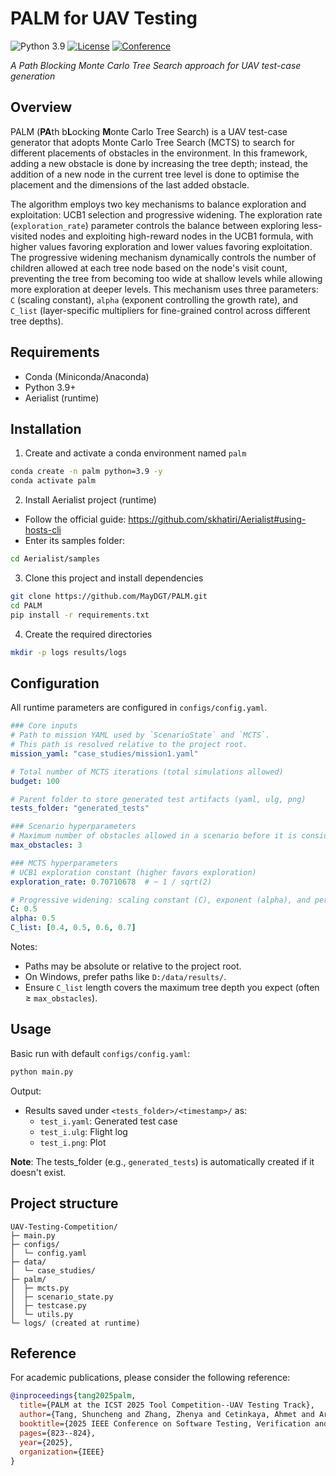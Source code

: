# PALM for UAV Testing

![Python 3.9](https://img.shields.io/badge/python-3.9+-blue?logo=python)
[![License](https://img.shields.io/badge/license-GPL--3.0-green)](https://choosealicense.com/licenses/gpl-3.0/)
[![Conference](https://img.shields.io/badge/conference-ICST%202025-red)](https://conf.researchr.org/home/icst-2025)

*A Path Blocking Monte Carlo Tree Search approach for UAV test-case generation*

## Overview
PALM (**PA**th b**L**ocking **M**onte Carlo Tree Search) is a UAV test-case generator that adopts Monte Carlo Tree Search (MCTS) to search for different placements of obstacles in the environment. 
In this framework, adding a new obstacle is done by increasing the tree depth; instead, the addition of a new node in the current tree level is done to optimise the placement and the dimensions of the last added obstacle. 

The algorithm employs two key mechanisms to balance exploration and exploitation: UCB1 selection and progressive widening. 
The exploration rate (`exploration_rate`) parameter controls the balance between exploring less-visited nodes and exploiting high-reward nodes in the UCB1 formula, with higher values favoring exploration and lower values favoring exploitation. 
The progressive widening mechanism dynamically controls the number of children allowed at each tree node based on the node's visit count, preventing the tree from becoming too wide at shallow levels while allowing more exploration at deeper levels. 
This mechanism uses three parameters: `C` (scaling constant), `alpha` (exponent controlling the growth rate), and `C_list` (layer-specific multipliers for fine-grained control across different tree depths).

## Requirements
- Conda (Miniconda/Anaconda)
- Python 3.9+
- Aerialist (runtime)

## Installation
1) Create and activate a conda environment named `palm`
```bash
conda create -n palm python=3.9 -y
conda activate palm
```

2) Install Aerialist project (runtime)
- Follow the official guide: https://github.com/skhatiri/Aerialist#using-hosts-cli
- Enter its samples folder:
```bash
cd Aerialist/samples
```

3) Clone this project and install dependencies
```bash
git clone https://github.com/MayDGT/PALM.git
cd PALM
pip install -r requirements.txt
```

4) Create the required directories
```bash
mkdir -p logs results/logs
```

## Configuration
All runtime parameters are configured in `configs/config.yaml`.

```yaml
### Core inputs
# Path to mission YAML used by `ScenarioState` and `MCTS`.
# This path is resolved relative to the project root.
mission_yaml: "case_studies/mission1.yaml"

# Total number of MCTS iterations (total simulations allowed)
budget: 100

# Parent folder to store generated test artifacts (yaml, ulg, png)
tests_folder: "generated_tests"

### Scenario hyperparameters
# Maximum number of obstacles allowed in a scenario before it is considered terminal
max_obstacles: 3

### MCTS hyperparameters
# UCB1 exploration constant (higher favors exploration)
exploration_rate: 0.70710678  # ~ 1 / sqrt(2)

# Progressive widening: scaling constant (C), exponent (alpha), and per-layer widening multipliers (C_list)
C: 0.5
alpha: 0.5
C_list: [0.4, 0.5, 0.6, 0.7]
```

Notes:
- Paths may be absolute or relative to the project root.
- On Windows, prefer paths like `D:/data/results/`.
- Ensure `C_list` length covers the maximum tree depth you expect (often ≥ `max_obstacles`).

## Usage
Basic run with default `configs/config.yaml`:
```bash
python main.py
```

Output:
- Results saved under `<tests_folder>/<timestamp>/` as:
  - `test_i.yaml`: Generated test case
  - `test_i.ulg`: Flight log
  - `test_i.png`: Plot

**Note**: The tests_folder (e.g., `generated_tests`) is automatically created if it doesn't exist.

## Project structure
```
UAV-Testing-Competition/
├─ main.py
├─ configs/
│  └─ config.yaml
├─ data/
│  └─ case_studies/
├─ palm/
│  ├─ mcts.py
│  ├─ scenario_state.py
│  ├─ testcase.py
│  └─ utils.py
└─ logs/ (created at runtime)
```

## Reference
For academic publications, please consider the following reference:
```bibtex
@inproceedings{tang2025palm,
  title={PALM at the ICST 2025 Tool Competition--UAV Testing Track},
  author={Tang, Shuncheng and Zhang, Zhenya and Cetinkaya, Ahmet and Arcaini, Paolo},
  booktitle={2025 IEEE Conference on Software Testing, Verification and Validation (ICST)},
  pages={823--824},
  year={2025},
  organization={IEEE}
}
```



